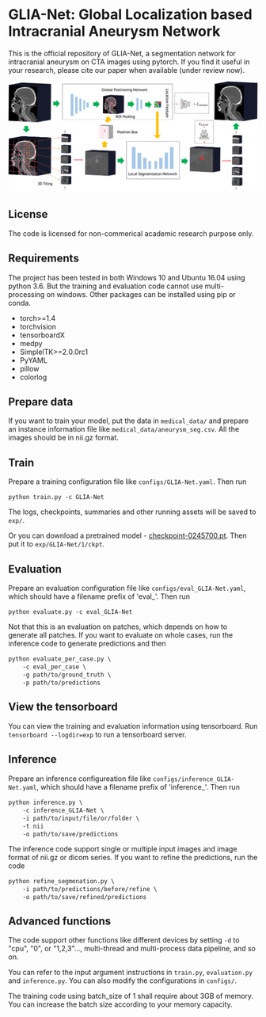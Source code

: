 # GLIA-Net: Global Localization based Intracranial Aneurysm Network

This is the official repository of GLIA-Net, a segmentation network for 
intracranial aneurysm on CTA images using pytorch. 
If you find it useful in your research, please cite our paper when available (under review now).

![Network structure](artworks/workflow.png)

## License
The code is licensed for non-commerical academic research purpose only.

## Requirements
The project has been tested in both Windows 10 and Ubuntu 16.04 using python 3.6.
But the training and evaluation code cannot use multi-processing on windows.
Other packages can be installed using pip or conda.

* torch>=1.4
* torchvision
* tensorboardX
* medpy
* SimpleITK>=2.0.0rc1
* PyYAML
* pillow
* colorlog


## Prepare data
If you want to train your model, put the data in `medical_data/` and 
prepare an instance information file like `medical_data/aneurysm_seg.csv`.
All the images should be in nii.gz format.

## Train
Prepare a training configuration file like `configs/GLIA-Net.yaml`.
Then run
```
python train.py -c GLIA-Net
```
The logs, checkpoints, summaries and other running assets will be saved to `exp/`.

Or you can download a pretrained model - [checkpoint-0245700.pt](https://github.com/MeteorsHub/GLIA-Net/releases/download/v1.0/checkpoint-0245700.pt).
Then put it to `exp/GLIA-Net/1/ckpt`.

## Evaluation
Prepare an evaluation configuration file like `configs/eval_GLIA-Net.yaml`, 
which should have a filename prefix of 'eval_'.
Then run
```
python evaluate.py -c eval_GLIA-Net
```
Not that this is an evaluation on patches, which depends on how to generate all patches.
If you want to evaluate on whole cases, run the inference code to generate predictions and then
```
python evaluate_per_case.py \
    -c eval_per_case \
    -g path/to/ground_truth \
    -p path/to/predictions
```

## View the tensorboard
You can view the training and evaluation information using tensorboard.
Run `tensorboard --logdir=exp` to run a tensorboard server.

## Inference
Prepare an inference configureation file like `configs/inference_GLIA-Net.yaml`,
which should have a filename prefix of 'inference_'.
Then run
```
python inference.py \
    -c inference_GLIA-Net \
    -i path/to/input/file/or/folder \
    -t nii
    -o path/to/save/predictions
```
The inference code support single or multiple input images and image format of nii.gz or dicom series.
If you want to refine the predictions, run the code
```
python refine_segmenation.py \
    -i path/to/predictions/before/refine \
    -o path/to/save/refined/predictions
```

## Advanced functions
The code support other functions like different devices by setting `-d` to "cpu", "0", or "1,2,3"...,
multi-thread and multi-process data pipeline, and so on.

You can refer to the input argument instructions in `train.py`, `evaluation.py` and `inference.py`.
You can also modify the configurations in `configs/`.

The training code using batch_size of 1 shall require about 3GB of memory. 
You can increase the batch size according to your memory capacity.
